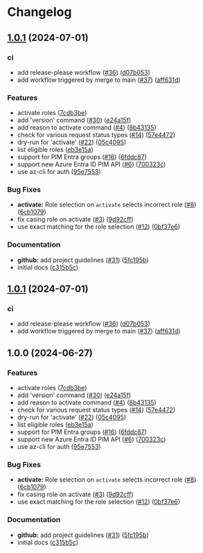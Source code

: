 # Changelog

## [1.0.1](https://github.com/netr0m/az-pim-cli/compare/v1.0.1...v1.0.1) (2024-07-01)


### ci

* add release-please workflow ([#36](https://github.com/netr0m/az-pim-cli/issues/36)) ([d07b053](https://github.com/netr0m/az-pim-cli/commit/d07b053cfdb76b701c2cc9cd059e45e057ce4950))
* add workflow triggered by merge to main ([#37](https://github.com/netr0m/az-pim-cli/issues/37)) ([aff631d](https://github.com/netr0m/az-pim-cli/commit/aff631d963a083b211122478485ffc50679c29e3))


### Features

* activate roles ([7cdb3be](https://github.com/netr0m/az-pim-cli/commit/7cdb3be77fe393028096d066192a6c1631b3ac3d))
* add 'version' command ([#30](https://github.com/netr0m/az-pim-cli/issues/30)) ([e24a15f](https://github.com/netr0m/az-pim-cli/commit/e24a15f6fb1aa020e6e7191080c3b56363eac355))
* add reason to activate command ([#4](https://github.com/netr0m/az-pim-cli/issues/4)) ([8b43135](https://github.com/netr0m/az-pim-cli/commit/8b4313595e4b534c304619c973d42e2c8e8b1d35))
* check for various request status types ([#14](https://github.com/netr0m/az-pim-cli/issues/14)) ([57e4472](https://github.com/netr0m/az-pim-cli/commit/57e447247280dc092cc2b9ee817a53b599b47ae9))
* dry-run for 'activate' ([#22](https://github.com/netr0m/az-pim-cli/issues/22)) ([05c4095](https://github.com/netr0m/az-pim-cli/commit/05c40956017909a14f3015f2de10c4a5e43303e2))
* list eligible roles ([eb3e15a](https://github.com/netr0m/az-pim-cli/commit/eb3e15ae475d065613c1cb816dc6082e9d008c76))
* support for PIM Entra groups ([#16](https://github.com/netr0m/az-pim-cli/issues/16)) ([6fddc87](https://github.com/netr0m/az-pim-cli/commit/6fddc870a990bc6065b8dd053544fc141421428f))
* support new Azure Entra ID PIM API ([#6](https://github.com/netr0m/az-pim-cli/issues/6)) ([700323c](https://github.com/netr0m/az-pim-cli/commit/700323cc0c90674f8d1b8fd9db6db96933e15bbc))
* use az-cli for auth ([95e7553](https://github.com/netr0m/az-pim-cli/commit/95e7553cd7142b0ba35f7054f4762b23764804d3))


### Bug Fixes

* **activate:** Role selection on `activate` selects incorrect role ([#8](https://github.com/netr0m/az-pim-cli/issues/8)) ([6cb1079](https://github.com/netr0m/az-pim-cli/commit/6cb1079b62cabf219232c9e829198d70b4b122e8))
* fix casing role on activate ([#3](https://github.com/netr0m/az-pim-cli/issues/3)) ([9d92cff](https://github.com/netr0m/az-pim-cli/commit/9d92cff54a4515eb44e6226c623fe8f59cf9817c))
* use exact matching for the role selection ([#12](https://github.com/netr0m/az-pim-cli/issues/12)) ([0bf37e6](https://github.com/netr0m/az-pim-cli/commit/0bf37e6db2e648179442326c0b101328e4fd7e82))


### Documentation

* **github:** add project guidelines ([#31](https://github.com/netr0m/az-pim-cli/issues/31)) ([5fc195b](https://github.com/netr0m/az-pim-cli/commit/5fc195bda5e78fd66b0fc996b3259d380b40f102))
* initial docs ([c315b5c](https://github.com/netr0m/az-pim-cli/commit/c315b5c44dab5102e8a7678c09e3c81d35f87a09))

## [1.0.1](https://github.com/netr0m/az-pim-cli/compare/az-pim-cli-v1.0.0...az-pim-cli-v1.0.1) (2024-07-01)


### ci

* add release-please workflow ([#36](https://github.com/netr0m/az-pim-cli/issues/36)) ([d07b053](https://github.com/netr0m/az-pim-cli/commit/d07b053cfdb76b701c2cc9cd059e45e057ce4950))
* add workflow triggered by merge to main ([#37](https://github.com/netr0m/az-pim-cli/issues/37)) ([aff631d](https://github.com/netr0m/az-pim-cli/commit/aff631d963a083b211122478485ffc50679c29e3))

## 1.0.0 (2024-06-27)


### Features

* activate roles ([7cdb3be](https://github.com/netr0m/az-pim-cli/commit/7cdb3be77fe393028096d066192a6c1631b3ac3d))
* add 'version' command ([#30](https://github.com/netr0m/az-pim-cli/issues/30)) ([e24a15f](https://github.com/netr0m/az-pim-cli/commit/e24a15f6fb1aa020e6e7191080c3b56363eac355))
* add reason to activate command ([#4](https://github.com/netr0m/az-pim-cli/issues/4)) ([8b43135](https://github.com/netr0m/az-pim-cli/commit/8b4313595e4b534c304619c973d42e2c8e8b1d35))
* check for various request status types ([#14](https://github.com/netr0m/az-pim-cli/issues/14)) ([57e4472](https://github.com/netr0m/az-pim-cli/commit/57e447247280dc092cc2b9ee817a53b599b47ae9))
* dry-run for 'activate' ([#22](https://github.com/netr0m/az-pim-cli/issues/22)) ([05c4095](https://github.com/netr0m/az-pim-cli/commit/05c40956017909a14f3015f2de10c4a5e43303e2))
* list eligible roles ([eb3e15a](https://github.com/netr0m/az-pim-cli/commit/eb3e15ae475d065613c1cb816dc6082e9d008c76))
* support for PIM Entra groups ([#16](https://github.com/netr0m/az-pim-cli/issues/16)) ([6fddc87](https://github.com/netr0m/az-pim-cli/commit/6fddc870a990bc6065b8dd053544fc141421428f))
* support new Azure Entra ID PIM API ([#6](https://github.com/netr0m/az-pim-cli/issues/6)) ([700323c](https://github.com/netr0m/az-pim-cli/commit/700323cc0c90674f8d1b8fd9db6db96933e15bbc))
* use az-cli for auth ([95e7553](https://github.com/netr0m/az-pim-cli/commit/95e7553cd7142b0ba35f7054f4762b23764804d3))


### Bug Fixes

* **activate:** Role selection on `activate` selects incorrect role ([#8](https://github.com/netr0m/az-pim-cli/issues/8)) ([6cb1079](https://github.com/netr0m/az-pim-cli/commit/6cb1079b62cabf219232c9e829198d70b4b122e8))
* fix casing role on activate ([#3](https://github.com/netr0m/az-pim-cli/issues/3)) ([9d92cff](https://github.com/netr0m/az-pim-cli/commit/9d92cff54a4515eb44e6226c623fe8f59cf9817c))
* use exact matching for the role selection ([#12](https://github.com/netr0m/az-pim-cli/issues/12)) ([0bf37e6](https://github.com/netr0m/az-pim-cli/commit/0bf37e6db2e648179442326c0b101328e4fd7e82))


### Documentation

* **github:** add project guidelines ([#31](https://github.com/netr0m/az-pim-cli/issues/31)) ([5fc195b](https://github.com/netr0m/az-pim-cli/commit/5fc195bda5e78fd66b0fc996b3259d380b40f102))
* initial docs ([c315b5c](https://github.com/netr0m/az-pim-cli/commit/c315b5c44dab5102e8a7678c09e3c81d35f87a09))
